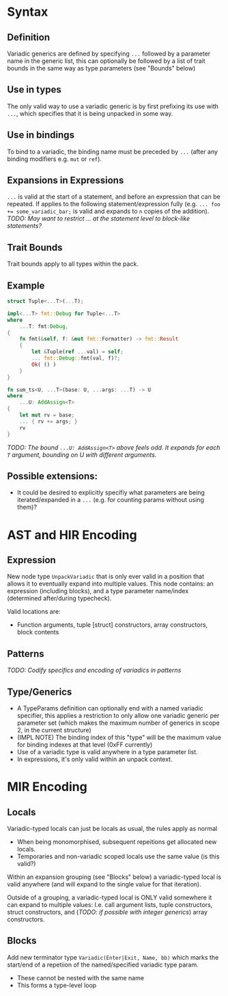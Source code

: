 
Syntax
======

Definition
----------

Variadic generics are defined by specifying `...` followed by a parameter name in the generic list, this can
optionally be followed by a list of trait bounds in the same way as type parameters (see "Bounds" below)

Use in types
------------
The only valid way to use a variadic generic is by first prefixing its use with `...`, which specifies that it is
being unpacked in some way.

Use in bindings
---------------
To bind to a variadic, the binding name must be preceded by `...` (after any binding modifiers e.g. `mut` or `ref`).

Expansions in Expressions
-------------------------
`...` is valid at the start of a statement, and before an expression that can be repeated. If applies to the following
statement/expression fully (e.g. `... foo += some_variadic_bar;` is valid and expands to `n` copies of the addition).
_TODO: May want to restrict ... at the statement level to block-like statements?_

Trait Bounds
------------
Trait bounds apply to all types within the pack.

Example
-------
```rust
struct Tuple<...T>(...T);

impl<...T> fmt::Debug for Tuple<...T>
where
    ...T: fmt:Debug,
{
    fn fmt(&self, f: &mut fmt::Formatter) -> fmt::Result
    {
        let &Tuple(ref ...val) = self;
        ... fmt::Debug::fmt(val, f)?;
        Ok( () )
    }
}

fn sum_ts<U, ...T>(base: U, ...args: ...T) -> U
where
    ...U: AddAssign<T>
{
    let mut rv = base;
    ... { rv += args; }
    rv
}
```
_TODO: The bound `...U: AddAssign<T>` above feels odd. It expands for each `T` argument, bounding on U with different
arguments._


Possible extensions:
--------------------
- It could be desired to explicitly specifiy what parameters are being iterated/expanded in a `...` (e.g. for counting
  params without using them)?


AST and HIR Encoding
====================

Expression
----------
New node type `UnpackVariadic` that is only ever valid in a position that allows it to eventually expand into multiple
values. This node contains: an expression (including blocks), and a type parameter name/index (determined after/during
typecheck).

Valid locations are:
- Function arguments, tuple \[struct\] constructors, array constructors, block contents

Patterns
--------
_TODO: Codify specifics and encoding of variadics in patterns_

Type/Generics
-------------
- A TypeParams definition can optionally end with a named variadic specifier, this applies a restriction to only allow
  one variadic generic per parameter set (which makes the maximum number of generics in scope 2, in the current
  structure)
- (IMPL NOTE) The binding index of this "type" will be the maximum value for binding indexes at that level (0xFF
  currently)
- Use of a variadic type is valid anywhere in a type parameter list.
- In expressions, it's only valid within an unpack context.


MIR Encoding
============

Locals
------
Variadic-typed locals can just be locals as usual, the rules apply as normal
- When being monomorphised, subsequent repeitions get allocated new locals.
- Temporaries and non-variadic scoped locals use the same value (is this valid?)

Within an expansion grouping (see "Blocks" below) a variadic-typed local is valid anywhere (and will expand to the
single value for that iteration).

Outside of a grouping, a variadic-typed local is ONLY valid somewhere it can expand to multiple values: I.e. call
argument lists, tuple constructors, struct constructors, and (_TODO: if possible with integer generics_) array
constructors.

Blocks
------
Add new terminator type `Variadic(Enter|Exit, Name, bb)` which marks the start/end of a repetiion of the
named/specified variadic type param.
- These cannot be nested with the same name
- This forms a type-level loop

